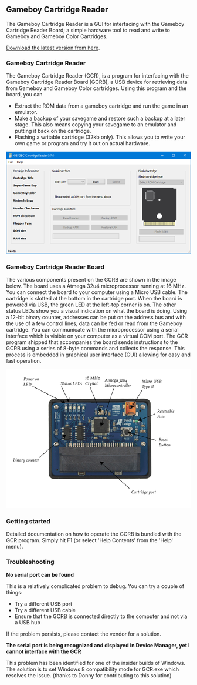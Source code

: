 ## Gameboy Cartridge Reader

The Gameboy Cartridge Reader is a GUI for interfacing with the Gameboy Cartridge Reader Board; a simple hardware tool to read and write to Gameboy and Gameboy Color Cartridges.

<i class="fa fa-file-download"></i> [Download the latest version from here](https://github.com/ifilot/gcr/releases/download/v.0.8.0/gcr_installer_win64_v0.8.0.zip).

### Gameboy Cartridge Reader

The Gameboy Cartridge Reader (GCR), is a program for interfacing with the Gameboy Cartridge Reader Board (GCRB), a USB device for retrieving data from Gameboy and Gameboy Color cartridges. Using this program and the board, you can

* Extract the ROM data from a gameboy cartridge and run the game in an emulator.
* Make a backup of your savegame and restore such a backup at a later stage. This also means copying your savegame to an emulator and putting it back on the cartridge.
* Flashing a writable cartridge (32kb only). This allows you to write your own game or program and try it out on actual hardware.

![Gameboy Cartridge Reader Board](img/screenshot_gcr_v0_7.PNG)

### Gameboy Cartridge Reader Board

The various components present on the GCRB are shown in the image below. The board uses a Atmega 32u4 microprocessor running at 16 MHz. You can connect the board to your computer using a Micro USB cable. The cartridge is slotted at the bottom in the cartridge port. When the board is powered via USB, the green LED at the left-top corner is on. The other status LEDs show you a visual indication on what the board is doing. Using a 12-bit binary counter, addresses can be put on the address bus and with the use of a few control lines, data can be fed or read from the Gameboy cartridge. You can communicate with the microprocessor using a serial interface which is visible on your computer as a virtual COM port. The GCR program shipped that accompanies the board sends instructions to the GCRB using a series of 8-byte commands and collects the response. This process is embedded in graphical user interface (GUI) allowing for easy and fast operation.

![Gameboy Cartridge Reader Board](img/gameboy_cartridge_reader_board_hardware.png)

### Getting started

Detailed documentation on how to operate the GCRB is bundled with the GCR program. Simply hit F1 (or select 'Help Contents' from the 'Help' menu).

### Troubleshooting

**No serial port can be found**

This is a relatively complicated problem to debug. You can try a couple of things:
* Try a different USB port
* Try a different USB cable
* Ensure that the GCRB is connected directly to the computer and not via a USB hub

If the problem persists, please contact the vendor for a solution.

**The serial port is being recognized and displayed in Device Manager, yet I cannot interface with the GCR**

This problem has been identified for one of the insider builds of Windows. The solution is to set Windows 8 compatibility mode for GCR.exe which resolves the issue. (thanks to Donny for contributing to this solution)

